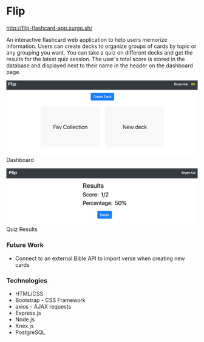 # Flip
http://flip-flashcard-app.surge.sh/

An interactive flashcard web application to help users memorize information.  Users can create decks to organize groups of cards by topic or any grouping you want.  You can take a quiz on different decks and get the results for the latest quiz session.  The user's total score is stored in the database and displayed next to their name in the header on the dashboard page.

![dashboard](./img/flip-dashboard.png)
Dashboard

![quiz-results](./img/flip-quiz-preview.png)
Quiz Results

### Future Work
* Connect to an external Bible API to import verse when creating new cards

### Technologies
* HTML/CSS
* Bootstrap - CSS Framework
* axios - AJAX requests
* Express.js
* Node.js
* Knex.js
* PostgreSQL
